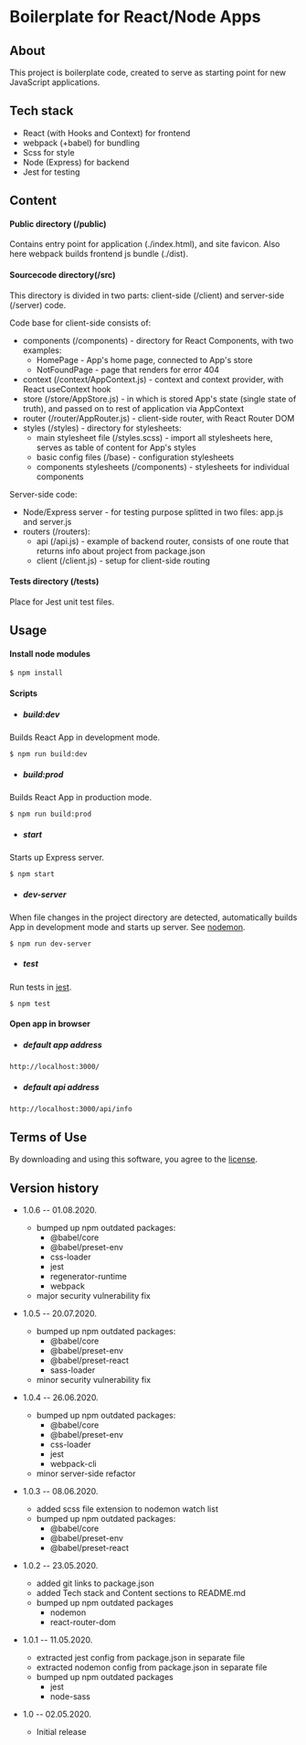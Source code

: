 # Boilerplate for React/Node Apps

## About
This project is boilerplate code, created to serve as starting point for new JavaScript applications.

## Tech stack
+ React (with Hooks and Context) for frontend
+ webpack (+babel) for bundling
+ Scss for style
+ Node (Express) for backend
+ Jest for testing

## Content

#### Public directory (/public)
Contains entry point for application (./index.html), and site favicon. Also here webpack builds frontend js bundle (./dist).

#### Sourcecode directory(/src)
This directory is divided in two parts: client-side (/client) and server-side (/server) code.

Code base for client-side consists of:
+ components (/components) - directory for React Components, with two examples:
  + HomePage - App's home page, connected to App's store
  + NotFoundPage - page that renders for error 404
+ context (/context/AppContext.js) - context and context provider, with React useContext hook
+ store (/store/AppStore.js) - in which is stored App's state (single state of truth), and passed on to rest of application via AppContext
+ router (/router/AppRouter.js) - client-side router, with React Router DOM
+ styles (/styles) - directory for stylesheets:
  + main stylesheet file (/styles.scss) - import all stylesheets here, serves as table of content for App's styles
  + basic config files (/base) - configuration stylesheets 
  + components stylesheets (/components) - stylesheets for individual components

Server-side code:
+ Node/Express server - for testing purpose splitted in two files: app.js and server.js
+ routers (/routers):
  + api (/api.js) - example of backend router, consists of one route that returns info about project from package.json
  + client (/client.js) - setup for client-side routing

#### Tests directory (/tests)
Place for Jest unit test files.

## Usage

#### Install node modules
```
$ npm install
```

#### Scripts
+ ##### build:dev
Builds React App in development mode.
```
$ npm run build:dev
```

+ ##### build:prod
Builds React App in production mode.
```
$ npm run build:prod
```

+ ##### start
Starts up Express server.
```
$ npm start
```

+ ##### dev-server
When file changes in the project directory are detected, automatically builds App in development mode and starts up server. See [nodemon](https://www.npmjs.com/package/nodemon).
```
$ npm run dev-server
```

+ ##### test
Run tests in [jest](https://jestjs.io/).
```
$ npm test
```

#### Open app in browser
+ ##### default app address
```
http://localhost:3000/
```

+ ##### default api address
```
http://localhost:3000/api/info
```

## Terms of Use
By downloading and using this software, you agree to the [license](https://github.com/mmarkovic85/react-node-boilerplate/blob/master/LICENSE).

## Version history
+ 1.0.6 -- 01.08.2020.
  + bumped up npm outdated packages:
    + @babel/core
    + @babel/preset-env
    + css-loader
    + jest
    + regenerator-runtime
    + webpack
  + major security vulnerability fix

+ 1.0.5 -- 20.07.2020.
  + bumped up npm outdated packages:
    + @babel/core
    + @babel/preset-env
    + @babel/preset-react
    + sass-loader
  + minor security vulnerability fix

+ 1.0.4 -- 26.06.2020.
  + bumped up npm outdated packages:
    + @babel/core
    + @babel/preset-env
    + css-loader
    + jest
    + webpack-cli
  + minor server-side refactor

+ 1.0.3 -- 08.06.2020.
  + added scss file extension to nodemon watch list
  + bumped up npm outdated packages:
    + @babel/core
    + @babel/preset-env
    + @babel/preset-react

+ 1.0.2 -- 23.05.2020.
  + added git links to package.json
  + added Tech stack and Content sections to README.md
  + bumped up npm outdated packages
    + nodemon
    + react-router-dom  

+ 1.0.1 -- 11.05.2020.
  + extracted jest config from package.json in separate file
  + extracted nodemon config from package.json in separate file
  + bumped up npm outdated packages
    + jest
    + node-sass

+ 1.0 -- 02.05.2020.
    + Initial release
